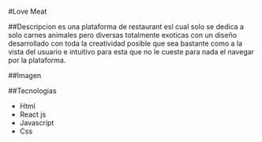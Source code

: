 #Love Meat

##Descripcion
es una plataforma de restaurant esl cual solo se dedica a solo carnes animales pero diversas totalmente exoticas con un diseño desarrollado con toda la creatividad posible que sea bastante como a la vista del usuario e intuitivo para esta que no le cueste para nada el navegar por la plataforma.

##Imagen


##Tecnologias
- Html
- React js
- Javascript
- Css